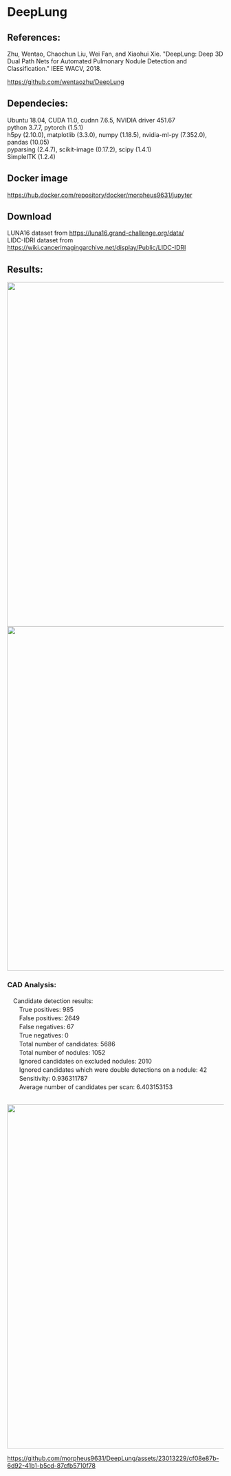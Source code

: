 # DeepLung

## References: 
  Zhu, Wentao, Chaochun Liu, Wei Fan, and Xiaohui Xie. "DeepLung: Deep 3D Dual Path Nets for Automated Pulmonary Nodule Detection and Classification." IEEE WACV, 2018.
  
  https://github.com/wentaozhu/DeepLung
  

## Dependecies: 
  Ubuntu 18.04, CUDA 11.0, cudnn 7.6.5, NVIDIA driver 451.67</br>
  python 3.7.7, pytorch (1.5.1)</br>
  h5py (2.10.0), matplotlib (3.3.0), numpy (1.18.5), nvidia-ml-py (7.352.0), pandas (10.05)</br>
  pyparsing (2.4.7), scikit-image (0.17.2), scipy (1.4.1)</br>
  SimpleITK (1.2.4)</br>

## Docker image
  https://hub.docker.com/repository/docker/morpheus9631/jupyter

## Download 
  LUNA16 dataset from https://luna16.grand-challenge.org/data/  
  LIDC-IDRI dataset from https://wiki.cancerimagingarchive.net/display/Public/LIDC-IDRI

## Results:

<img src="https://user-images.githubusercontent.com/23013229/104151044-e56be800-5416-11eb-805e-2d6882003dfd.png" width="800">

<img src="https://user-images.githubusercontent.com/23013229/104151403-e8b3a380-5417-11eb-8343-940487488220.png" width="800">

### CAD Analysis:
　Candidate detection results:</br>
　　True positives: 985 </br>
　　False positives: 2649 </br>
　　False negatives: 67 </br>
　　True negatives: 0 </br>
　　Total number of candidates: 5686 </br>
　　Total number of nodules: 1052 </br>
　　Ignored candidates on excluded nodules: 2010 </br>
　　Ignored candidates which were double detections on a nodule: 42 </br>
　　Sensitivity: 0.936311787 </br>
　　Average number of candidates per scan: 6.403153153 </br>

</br>
<img src="https://user-images.githubusercontent.com/23013229/103987393-616ff100-51c7-11eb-9e13-4e5786509c47.png" width="800">

https://github.com/morpheus9631/DeepLung/assets/23013229/cf08e87b-6d92-41b1-b5cd-87cfb5710f78


